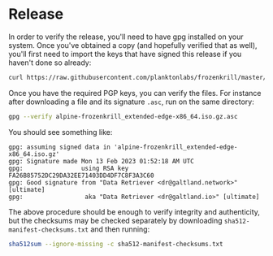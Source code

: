 # Release

In order to verify the release, you'll need to have gpg installed on your system. Once you've obtained a copy (and hopefully verified that as well), you'll first need to import the keys that have signed this release if you haven't done so already:

```bash
curl https://raw.githubusercontent.com/planktonlabs/frozenkrill/master/keys/dr.asc | gpg --import
```

Once you have the required PGP keys, you can verify the files. For instance after downloading a file and its signature `.asc`, run on the same directory:

```bash
gpg --verify alpine-frozenkrill_extended-edge-x86_64.iso.gz.asc
```

You should see something like:

```
gpg: assuming signed data in 'alpine-frozenkrill_extended-edge-x86_64.iso.gz'
gpg: Signature made Mon 13 Feb 2023 01:52:18 AM UTC
gpg:                using RSA key FA26B85752DC29DA32EE71403DD4DF7C8F3A3C60
gpg: Good signature from "Data Retriever <dr@galtland.network>" [ultimate]
gpg:                 aka "Data Retriever <dr@galtland.io>" [ultimate]
```

The above procedure should be enough to verify integrity and authenticity, but the checksums may be checked separately by downloading `sha512-manifest-checksums.txt` and then running:

```bash
sha512sum --ignore-missing -c sha512-manifest-checksums.txt
```